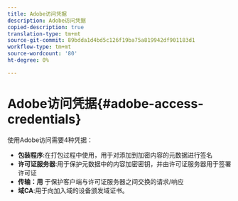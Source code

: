 ```yaml
---
title: Adobe访问凭据
description: Adobe访问凭据
copied-description: true
translation-type: tm+mt
source-git-commit: 89bdda1d4bd5c126f19ba75a819942df901183d1
workflow-type: tm+mt
source-wordcount: '80'
ht-degree: 0%

---
```



# Adobe访问凭据{#adobe-access-credentials}

使用Adobe访问需要4种凭据：

* **包装程序**:在打包过程中使用，用于对添加到加密内容的元数据进行签名
* **许可证服务器**:用于保护元数据中的内容加密密钥，并由许可证服务器用于签署许可证
* **传输：用** 于保护客户端与许可证服务器之间交换的请求/响应
* **域CA**:用于向加入域的设备颁发域证书。

